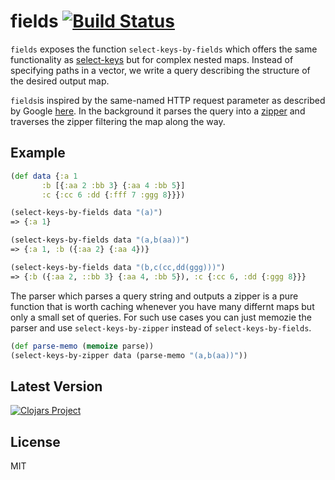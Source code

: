 # fields [![Build Status](https://travis-ci.com/stefanhengl/pdfsplit.svg?branch=master)](https://travis-ci.com/stefanhengl/pdfsplit)

`fields` exposes the function `select-keys-by-fields` which offers the
same functionality as
[select-keys](https://clojuredocs.org/clojure.core/select-keys) but
for complex nested maps. Instead of specifying paths in a vector, we write a query
describing the structure of the desired output map.

`fields`is inspired by the same-named HTTP request parameter as
described by Google
[here](https://developers.google.com/drive/api/v3/performance). In the
background it parses the query into a
[zipper](https://clojuredocs.org/clojure.zip) and traverses the zipper
filtering the map along the way.

## Example

```clojure
(def data {:a 1
	   :b [{:aa 2 :bb 3} {:aa 4 :bb 5}]
	   :c {:cc 6 :dd {:fff 7 :ggg 8}}})

(select-keys-by-fields data "(a)")
=> {:a 1}

(select-keys-by-fields data "(a,b(aa))")
=> {:a 1, :b ({:aa 2} {:aa 4})}

(select-keys-by-fields data "(b,c(cc,dd(ggg)))")
=> {:b ({:aa 2, ::bb 3} {:aa 4, :bb 5}), :c {:cc 6, :dd {:ggg 8}}}
```

The parser which parses a query string and outputs a zipper is a pure function that is worth caching whenever you have many differnt maps but only a small set of queries. For such use cases you can just memozie the parser and use `select-keys-by-zipper` instead of `select-keys-by-fields`.

``` clojure
(def parse-memo (memoize parse))
(select-keys-by-zipper data (parse-memo "(a,b(aa))"))
```

## Latest Version

[![Clojars Project](https://img.shields.io/clojars/v/fields.svg)](https://clojars.org/fields)

## License
 MIT

